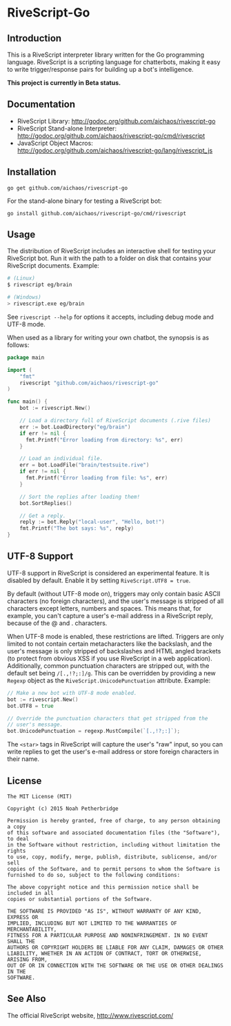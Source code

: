 # RiveScript-Go

## Introduction

This is a RiveScript interpreter library written for the Go programming
language. RiveScript is a scripting language for chatterbots, making it easy
to write trigger/response pairs for building up a bot's intelligence.

**This project is currently in Beta status.**

## Documentation

* RiveScript Library: <http://godoc.org/github.com/aichaos/rivescript-go>
* RiveScript Stand-alone Interpreter: <http://godoc.org/github.com/aichaos/rivescript-go/cmd/rivescript>
* JavaScript Object Macros: <http://godoc.org/github.com/aichaos/rivescript-go/lang/rivescript_js>

## Installation

`go get github.com/aichaos/rivescript-go`

For the stand-alone binary for testing a RiveScript bot:

`go install github.com/aichaos/rivescript-go/cmd/rivescript`

## Usage

The distribution of RiveScript includes an interactive shell for testing your
RiveScript bot. Run it with the path to a folder on disk that contains your
RiveScript documents. Example:

```bash
# (Linux)
$ rivescript eg/brain

# (Windows)
> rivescript.exe eg/brain
```

See `rivescript --help` for options it accepts, including debug mode and UTF-8
mode.

When used as a library for writing your own chatbot, the synopsis is as follows:

```go
package main

import (
    "fmt"
    rivescript "github.com/aichaos/rivescript-go"
)

func main() {
    bot := rivescript.New()

    // Load a directory full of RiveScript documents (.rive files)
    err := bot.LoadDirectory("eg/brain")
    if err != nil {
      fmt.Printf("Error loading from directory: %s", err)
    }

    // Load an individual file.
    err = bot.LoadFile("brain/testsuite.rive")
    if err != nil {
      fmt.Printf("Error loading from file: %s", err)
    }

    // Sort the replies after loading them!
    bot.SortReplies()

    // Get a reply.
    reply := bot.Reply("local-user", "Hello, bot!")
    fmt.Printf("The bot says: %s", reply)
}
```

## UTF-8 Support

UTF-8 support in RiveScript is considered an experimental feature. It is
disabled by default. Enable it by setting `RiveScript.UTF8 = true`.

By default (without UTF-8 mode on), triggers may only contain basic ASCII
characters (no foreign characters), and the user's message is stripped of all
characters except letters, numbers and spaces. This means that, for example,
you can't capture a user's e-mail address in a RiveScript reply, because of
the @ and . characters.

When UTF-8 mode is enabled, these restrictions are lifted. Triggers are only
limited to not contain certain metacharacters like the backslash, and the
user's message is only stripped of backslashes and HTML angled brackets
(to protect from obvious XSS if you use RiveScript in a web application).
Additionally, common punctuation characters are stripped out, with the default
set being `/[.,!?;:]/g`. This can be overridden by providing a new `Regexp`
object as the `RiveScript.UnicodePunctuation` attribute. Example:

```go
// Make a new bot with UTF-8 mode enabled.
bot := rivescript.New()
bot.UTF8 = true

// Override the punctuation characters that get stripped from the
// user's message.
bot.UnicodePunctuation = regexp.MustCompile(`[.,!?;:]`);
```

The `<star>` tags in RiveScript will capture the user's "raw" input, so you can
write replies to get the user's e-mail address or store foreign characters in
their name.

## License

```
The MIT License (MIT)

Copyright (c) 2015 Noah Petherbridge

Permission is hereby granted, free of charge, to any person obtaining a copy
of this software and associated documentation files (the "Software"), to deal
in the Software without restriction, including without limitation the rights
to use, copy, modify, merge, publish, distribute, sublicense, and/or sell
copies of the Software, and to permit persons to whom the Software is
furnished to do so, subject to the following conditions:

The above copyright notice and this permission notice shall be included in all
copies or substantial portions of the Software.

THE SOFTWARE IS PROVIDED "AS IS", WITHOUT WARRANTY OF ANY KIND, EXPRESS OR
IMPLIED, INCLUDING BUT NOT LIMITED TO THE WARRANTIES OF MERCHANTABILITY,
FITNESS FOR A PARTICULAR PURPOSE AND NONINFRINGEMENT. IN NO EVENT SHALL THE
AUTHORS OR COPYRIGHT HOLDERS BE LIABLE FOR ANY CLAIM, DAMAGES OR OTHER
LIABILITY, WHETHER IN AN ACTION OF CONTRACT, TORT OR OTHERWISE, ARISING FROM,
OUT OF OR IN CONNECTION WITH THE SOFTWARE OR THE USE OR OTHER DEALINGS IN THE
SOFTWARE.
```

## See Also

The official RiveScript website, http://www.rivescript.com/
